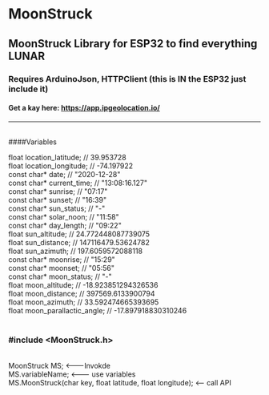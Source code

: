 # MoonStruck
## MoonStruck Library for ESP32 to find everything LUNAR

### Requires ArduinoJson, HTTPClient (this is IN the ESP32 just include it)

#### Get a kay here: https://app.ipgeolocation.io/
<hr></hr>
<br>####Variables
 
 float location_latitude; // 39.953728<br>
 float location_longitude; // -74.197922<br>
 const char* date; // "2020-12-28"<br>
 const char* current_time; // "13:08:16.127"<br>
 const char* sunrise; // "07:17"<br>
 const char* sunset; // "16:39"<br>
 const char* sun_status; // "-"<br>
 const char* solar_noon; // "11:58"<br>
 const char* day_length; // "09:22"<br>
 float sun_altitude; // 24.772448087739075<br>
 float sun_distance; // 147116479.53624782<br>
 float sun_azimuth; // 197.6059572088118<br>
 const char* moonrise; // "15:29"<br>
 const char* moonset; // "05:56"<br>
 const char* moon_status; // "-"<br>
 float moon_altitude; // -18.923851294326536<br>
 float moon_distance; // 397569.6133900794<br>
 float moon_azimuth; // 33.592474665393695<br>
 float moon_parallactic_angle; // -17.897918830310246<br>
<br>
### #include <MoonStruck.h>
<br> MoonStruck MS; <---Invokde
<br> MS.variableName; <--- use variables
<br> MS.MoonStruck(char key, float latitude, float longitude); <-- call API
